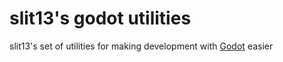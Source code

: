 # slit13's godot utilities

slit13's set of utilities for making development with [Godot](https://godotengine.org) easier
